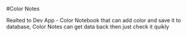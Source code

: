 #Color Notes
<p>Realted to Dev App - Color Notebook that can add color and save it to database, Color Notes can get data back then just check it quikly</p>
